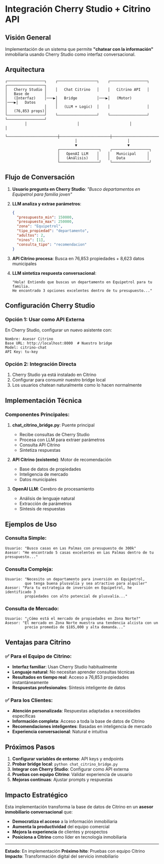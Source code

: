 # Integración Cherry Studio + Citrino API

## Visión General

Implementación de un sistema que permite **"chatear con la información"** inmobiliaria usando Cherry Studio como interfaz conversacional.

## Arquitectura

```
┌─────────────────┐    ┌──────────────────┐    ┌─────────────────┐    ┌─────────────────┐
│   Cherry Studio │    │   Chat Citrino   │    │   Citrino API   │    │   Base de       │
│   (Interfaz)    │───▶│   Bridge         │───▶│   (Motor)       │───▶│   Datos         │
│                 │    │   (LLM + Logic)  │    │                 │    │   (76,853 props)│
└─────────────────┘    └──────────────────┘    └─────────────────┘    └─────────────────┘
         │                       │                       │                       │
         └───────────────────────┼───────────────────────┼───────────────────────┘
                                │                       │
                                ▼                       ▼
                        ┌──────────────────┐    ┌─────────────────┐
                        │   OpenAI LLM    │    │   Municipal     │
                        │   (Análisis)    │    │   Data          │
                        └──────────────────┘    └─────────────────┘
```

## Flujo de Conversación

1. **Usuario pregunta en Cherry Studio**: *"Busco departamentos en Equipetrol para familia joven"*

2. **LLM analiza y extrae parámetros**:
   ```json
   {
     "presupuesto_min": 150000,
     "presupuesto_max": 250000,
     "zona": "Equipetrol",
     "tipo_propiedad": "departamento",
     "adultos": 2,
     "ninos": [1],
     "consulta_tipo": "recomendacion"
   }
   ```

3. **API Citrino procesa**: Busca en 76,853 propiedades + 8,623 datos municipales

4. **LLM sintetiza respuesta conversacional**:
   ```
   "Hola! Entiendo que buscas un departamento en Equipetrol para tu familia.
   He encontrado 3 opciones excelentes dentro de tu presupuesto..."
   ```

## Configuración Cherry Studio

### Opción 1: Usar como API Externa

En Cherry Studio, configurar un nuevo asistente con:

```
Nombre: Asesor Citrino
Base URL: http://localhost:8000  # Nuestro bridge
Model: citrino-chat
API Key: tu-key
```

### Opción 2: Integración Directa

1. Cherry Studio ya está instalado en Citrino
2. Configurar para consumir nuestro bridge local
3. Los usuarios chatean naturalmente como lo hacen normalmente

## Implementación Técnica

### Componentes Principales:

1. **chat_citrino_bridge.py**: Puente principal
   - Recibe consultas de Cherry Studio
   - Procesa con LLM para extraer parámetros
   - Consulta API Citrino
   - Sintetiza respuestas

2. **API Citrino (existente)**: Motor de recomendación
   - Base de datos de propiedades
   - Inteligencia de mercado
   - Datos municipales

3. **OpenAI LLM**: Cerebro de procesamiento
   - Análisis de lenguaje natural
   - Extracción de parámetros
   - Síntesis de respuestas

## Ejemplos de Uso

### Consulta Simple:
```
Usuario: "Busco casas en Las Palmas con presupuesto de 300k"
Asesor: "He encontrado 5 casas excelentes en Las Palmas dentro de tu presupuesto..."
```

### Consulta Compleja:
```
Usuario: "Necesito un departamento para inversión en Equipetrol,
         que tenga buena plusvalía y sea atractivo para alquiler"
Asesor: "Para tu estrategia de inversión en Equipetrol, he identificado 3
         propiedades con alto potencial de plusvalía..."
```

### Consulta de Mercado:
```
Usuario: "¿Cómo está el mercado de propiedades en Zona Norte?"
Asesor: "El mercado en Zona Norte muestra una tendencia alcista con un
         precio promedio de $185,000 y alta demanda..."
```

## Ventajas para Citrino

### ✅ Para el Equipo de Citrino:
- **Interfaz familiar**: Usan Cherry Studio habitualmente
- **Lenguaje natural**: No necesitan aprender consultas técnicas
- **Resultados en tiempo real**: Acceso a 76,853 propiedades instantáneamente
- **Respuestas profesionales**: Síntesis inteligente de datos

### ✅ Para los Clientes:
- **Atención personalizada**: Respuestas adaptadas a necesidades específicas
- **Información completa**: Acceso a toda la base de datos de Citrino
- **Recomendaciones inteligentes**: Basadas en inteligencia de mercado
- **Experiencia conversacional**: Natural e intuitiva

## Próximos Pasos

1. **Configurar variables de entorno**: API keys y endpoints
2. **Probar bridge local**: `python chat_citrino_bridge.py`
3. **Integrar con Cherry Studio**: Configurar como API externa
4. **Pruebas con equipo Citrino**: Validar experiencia de usuario
5. **Mejoras continuas**: Ajustar prompts y respuestas

## Impacto Estratégico

Esta implementación transforma la base de datos de Citrino en un **asesor inmobiliario conversacional** que:

- **Democratiza el acceso** a la información inmobiliaria
- **Aumenta la productividad** del equipo comercial
- **Mejora la experiencia** de clientes y prospectos
- **Posiciona a Citrino** como líder en tecnología inmobiliaria

---
**Estado**: En implementación
**Próximo hito**: Pruebas con equipo Citrino
**Impacto**: Transformación digital del servicio inmobiliario